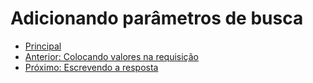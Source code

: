 # Adicionando parâmetros de busca

* [Principal](./README.md)
* [Anterior: Colocando valores na requisição](./caso-de-uso-05-colocando-valores-na-requisicao.md)
* [Próximo: Escrevendo a resposta](./caso-de-uso-07-escrevendo-a-resposta.md)